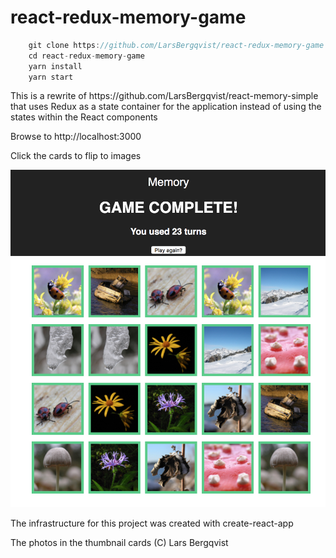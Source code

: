 # react-redux-memory-game

```javascript
    git clone https://github.com/LarsBergqvist/react-redux-memory-game
    cd react-redux-memory-game
    yarn install
    yarn start
```
<p>This is a rewrite of https://github.com/LarsBergqvist/react-memory-simple that uses Redux as a state container for the application instead of using the states within the React components
<p>Browse to http://localhost:3000
<p>Click the cards to flip to images<p>

![Alt text](screenshot.png?raw=true "A simple memory game in React")
<p>The infrastructure for this project was created with create-react-app
<p>The photos in the thumbnail cards (C) Lars Bergqvist

